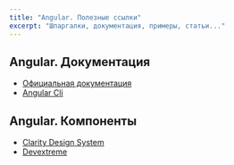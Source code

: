 ```yaml
---
title: "Angular. Полезные ссылки"
excerpt: "Шпаргалки, документация, примеры, статьи..."
---
```


## Angular. Документация
* [Официальная документация](https://angular.io/guide/architecture)
* [Angular Cli](https://github.com/angular/angular-cli/wiki)

## Angular. Компоненты
* [Clarity Design System](https://vmware.github.io/clarity/)
* [Devextreme](https://js.devexpress.com/Demos/WidgetsGallery/)

